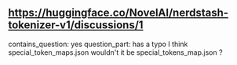 ## https://huggingface.co/NovelAI/nerdstash-tokenizer-v1/discussions/1

contains_question: yes
question_part: has a typo I think special_token_maps.json wouldn't it be special_tokens_map.json ?